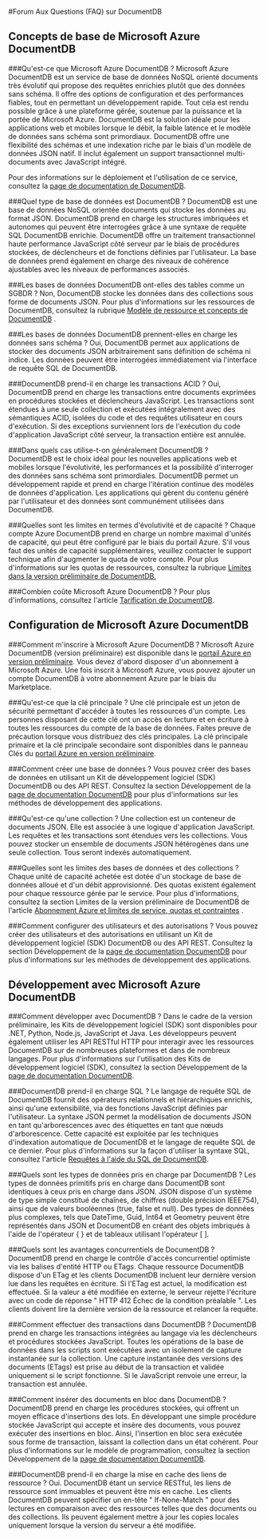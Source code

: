 ﻿<properties 
	pageTitle="Forum Aux Questions (FAQ) sur DocumentDB | Azure" 
	description="Réponses aux questions du forum sur le service de base de données de documents NoSQL DocumentDB Azure. Découvrez ce que sont la capacité et les unités de requête et comment mettre à l'échelle en fonction des besoins de votre application." 
	services="documentdb" 
	authors="mimig1" 
	manager="jhubbard" 
	editor="monicar" 
	documentationCenter=""/>

<tags 
	ms.service="documentdb" 
	ms.workload="data-services" 
	ms.tgt_pltfrm="na" 
	ms.devlang="na" 
	ms.topic="article" 
	ms.date="12/22/2014" 
	ms.author="mimig"/>


#Forum Aux Questions (FAQ) sur DocumentDB

## <a id="fundamentals"></a> Concepts de base de Microsoft Azure DocumentDB

###Qu'est-ce que Microsoft Azure DocumentDB ? 
Microsoft Azure DocumentDB est un service de base de données NoSQL orienté documents très évolutif qui propose des requêtes enrichies plutôt que des données sans schéma. Il offre des options de configuration et des performances fiables, tout en permettant un développement rapide. Tout cela est rendu possible grâce à une plateforme gérée, soutenue par la puissance et la portée de Microsoft Azure. DocumentDB est la solution idéale pour les applications web et mobiles lorsque le débit, la faible latence et le modèle de données sans schéma sont primordiaux. DocumentDB offre une flexibilité des schémas et une indexation riche par le biais d'un modèle de données JSON natif. Il inclut également un support transactionnel multi-documents avec JavaScript intégré.  
  
Pour des informations sur le déploiement et l'utilisation de ce service, consultez la [page de documentation de DocumentDB](http://go.microsoft.com/fwlink/p/?LinkID=402319).

###Quel type de base de données est DocumentDB ?
DocumentDB est une base de données NoSQL orientée documents qui stocke les données au format JSON.  DocumentDB prend en charge les structures imbriquées et autonomes qui peuvent être interrogées grâce à une syntaxe de requête SQL DocumentDB enrichie. DocumentDB offre un traitement transactionnel haute performance JavaScript côté serveur par le biais de procédures stockées, de déclencheurs et de fonctions définies par l'utilisateur. La base de données prend également en charge des niveaux de cohérence ajustables avec les niveaux de performances associés.
 
###Les bases de données DocumentDB ont-elles des tables comme un SGBDR ?
Non, DocumentDB stocke les données dans des collections sous forme de documents JSON.  Pour plus d'informations sur les ressources de DocumentDB, consultez la rubrique [Modèle de ressource et concepts de DocumentDB](../documentdb-resources/) . 

###Les bases de données DocumentDB prennent-elles en charge les données sans schéma ?
Oui, DocumentDB permet aux applications de stocker des documents JSON arbitrairement sans définition de schéma ni indice. Les données peuvent être interrogées immédiatement via l'interface de requête SQL de DocumentDB.   

###DocumentDB prend-il en charge les transactions ACID ?
Oui, DocumentDB prend en charge les transactions entre documents exprimées en procédures stockées et déclencheurs JavaScript. Les transactions sont étendues à une seule collection et exécutées intégralement avec des sémantiques ACID, isolées du code et des requêtes utilisateur en cours d'exécution.  Si des exceptions surviennent lors de l'exécution du code d'application JavaScript côté serveur, la transaction entière est annulée. 

###Dans quels cas utilise-t-on généralement DocumentDB ?  
DocumentDB est le choix idéal pour les nouvelles applications web et mobiles lorsque l'évolutivité, les performances et la possibilité d'interroger des données sans schéma sont primordiales. DocumentDB permet un développement rapide et prend en charge l'itération continue des modèles de données d'application. Les applications qui gèrent du contenu généré par l'utilisateur et des données sont communément utilisées dans DocumentDB.  

###Quelles sont les limites en termes d'évolutivité et de capacité ?
Chaque compte Azure DocumentDB prend en charge un nombre maximal d'unités de capacité, qui peut être configuré par le biais du portail Azure. S'il vous faut des unités de capacité supplémentaires, veuillez contacter le support technique afin d'augmenter le quota de votre compte.  Pour plus d'informations sur les quotas de ressources, consultez la rubrique [Limites dans la version préliminaire de DocumentDB.](../documentdb-limits/) 


###Combien coûte Microsoft Azure DocumentDB ?
Pour plus d'informations, consultez l'article [Tarification de DocumentDB](http://go.microsoft.com/fwlink/p/?LinkID=402317).

## <a id="setup"></a> Configuration de Microsoft Azure DocumentDB

###Comment m'inscrire à Microsoft Azure DocumentDB ?
Microsoft Azure DocumentDB (version préliminaire) est disponible dans le [portail Azure en version préliminaire][preview-portal].  Vous devez d'abord disposer d'un abonnement à Microsoft Azure.  Une fois inscrit à Microsoft Azure, vous pouvez ajouter un compte DocumentDB à votre abonnement Azure par le biais du Marketplace.   

###Qu'est-ce que la clé principale ?
Une clé principale est un jeton de sécurité permettant d'accéder à toutes les ressources d'un compte. Les personnes disposant de cette clé ont un accès en lecture et en écriture à toutes les ressources du compte de la base de données. Faites preuve de précaution lorsque vous distribuez des clés principales. La clé principale primaire et la clé principale secondaire sont disponibles dans le panneau Clés du [portail Azure en version préliminaire][preview-portal].

###Comment créer une base de données ?
Vous pouvez créer des bases de données en utilisant un Kit de développement logiciel (SDK) DocumentDB ou des API REST.  Consultez la section Développement de la [page de documentation DocumentDB](http://go.microsoft.com/fwlink/p/?LinkID=402319) pour plus d'informations sur les méthodes de développement des applications. 

###Qu'est-ce qu'une collection ?
Une collection est un conteneur de documents JSON. Elle est associée à une logique d'application JavaScript. Les requêtes et les transactions sont étendues vers les collections. Vous pouvez stocker un ensemble de documents JSON hétérogènes dans une seule collection. Tous seront indexés automatiquement.   

###Quelles sont les limites des bases de données et des collections ?
Chaque unité de capacité achetée est dotée d'un stockage de base de données alloué et d'un débit approvisionné. Des quotas existent également pour chaque ressource gérée par le service. Pour plus d'informations, consultez la section Limites de la version préliminaire de DocumentDB de l'article [Abonnement Azure et limites de service, quotas et contraintes](../azure-subscription-service-limits/) .  

###Comment configurer des utilisateurs et des autorisations ?
Vous pouvez créer des utilisateurs et des autorisations en utilisant un Kit de développement logiciel (SDK) DocumentDB ou des API REST. Consultez la section Développement de la [page de documentation DocumentDB](http://go.microsoft.com/fwlink/p/?LinkID=402319) pour plus d'informations sur les méthodes de développement des applications.  


## <a id="develop"></a>Développement avec Microsoft Azure DocumentDB

###Comment développer avec DocumentDB ?
Dans le cadre de la version préliminaire, les Kits de développement logiciel (SDK) sont disponibles pour .NET, Python, Node.js, JavaScript et Java.  Les développeurs peuvent également utiliser les API RESTful HTTP pour interagir avec les ressources DocumentDB sur de nombreuses plateformes et dans de nombreux langages. Pour plus d'informations sur l'utilisation des Kits de développement logiciel (SDK), consultez la section Développement de la [page de documentation DocumentDB](http://go.microsoft.com/fwlink/p/?LinkID=402319).

###DocumentDB prend-il en charge SQL ?
Le langage de requête SQL de DocumentDB fournit des opérateurs relationnels et hiérarchiques enrichis, ainsi qu'une extensibilité, via des fonctions JavaScript définies par l'utilisateur. La syntaxe JSON permet la modélisation de documents JSON en tant qu'arborescences avec des étiquettes en tant que nœuds d'arborescence. Cette capacité est exploitée par les techniques d'indexation automatique de DocumentDB et le langage de requête SQL de ce dernier.  Pour plus d'informations sur la façon d'utiliser la syntaxe SQL, consultez l'article [Requêtes à l'aide du SQL de DocumentDB][query].

###Quels sont les types de données pris en charge par DocumentDB ?
Les types de données primitifs pris en charge dans DocumentDB sont identiques à ceux pris en charge dans JSON. JSON dispose d'un système de type simple constitué de chaînes, de chiffres (double précision IEEE754), ainsi que de valeurs booléennes (true, false et null).  Des types de données plus complexes, tels que DateTime, Guid, Int64 et Geometry peuvent être représentés dans JSON et DocumentDB en créant des objets imbriqués à l'aide de l'opérateur { } et de tableaux utilisant l'opérateur [ ]. 

###Quels sont les avantages concurrentiels de DocumentDB ?
DocumentDB prend en charge le contrôle d'accès concurrentiel optimiste via les balises d'entité HTTP ou ETags. Chaque ressource DocumentDB dispose d'un ETag et les clients DocumentDB incluent leur dernière version lue dans les requêtes en écriture. Si l'ETag est actuel, la modification est effectuée. Si la valeur a été modifiée en externe, le serveur rejette l'écriture avec un code de réponse " HTTP 412 Échec de la condition préalable ". Les clients doivent lire la dernière version de la ressource et relancer la requête. 

###Comment effectuer des transactions dans DocumentDB ?
DocumentDB prend en charge les transactions intégrées au langage via les déclencheurs et procédures stockées JavaScript. Toutes les opérations de la base de données dans les scripts sont exécutées avec un isolement de capture instantanée sur la collection. Une capture instantanée des versions des documents (ETags) est prise au début de la transaction et validée uniquement si le script fonctionne. Si le JavaScript renvoie une erreur, la transaction est annulée.

###Comment insérer des documents en bloc dans DocumentDB ? 
DocumentDB prend en charge les procédures stockées, qui offrent un moyen efficace d'insertions des lots. En développant une simple procédure stockée JavaScript qui accepte et insère des documents, vous pouvez exécuter des insertions en bloc. Ainsi, l'insertion en bloc sera exécutée sous forme de transaction, laissant la collection dans un état cohérent. Pour plus d'informations sur le modèle de programmation, consultez la section Développement de la [page de documentation DocumentDB](http://go.microsoft.com/fwlink/p/?LinkID=402319).

###DocumentDB prend-il en charge la mise en cache des liens de ressource ?
Oui. DocumentDB étant un service RESTful, les liens de ressource sont immuables et peuvent être mis en cache. Les clients DocumentDB peuvent spécifier un en-tête " If-None-Match " pour des lectures en comparaison avec des ressources telles que des documents ou des collections. Ils peuvent également mettre à jour les copies locales uniquement lorsque la version du serveur a été modifiée. 




[preview-portal]: https://portal.azure.com
[query]: ../documentdb-sql-query/

<!--HONumber=47-->
